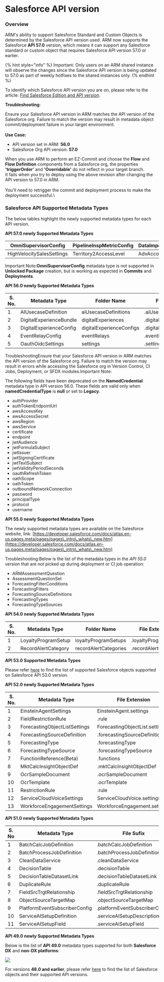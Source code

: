 # Salesforce API version

### Overview <a href="#overview" id="overview"></a>

ARM's ability to support Salesforce Standard and Custom Objects is determined by the Salesforce API version used. ARM now supports the Salesforce **API 57.0** version, which means it can support any Salesforce standard or custom object that requires Salesforce API version 57.0 or earlier. &#x20;

{% hint style="info" %}
Important: Only users on an ARM shared instance will observe the changes since the Salesforce API version is being updated to 57.0 as part of weekly hotfixes to the shared instances only.
{% endhint %}

To identify which Salesforce API version you are on, please refer to the article: [Find Salesforce Edition and API version](https://help.salesforce.com/s/articleView?id=000334996\&type=1).

**Troubleshooting**:

Ensure your Salesforce API version in ARM matches the API version of the Salesforce org. Failure to match the version may result in metadata object commit/deployment failure in your target environment.\
\
**Use Case:**

* API version set in ARM: **56.0**
* Salesforce Org API version: **57.0**

When you use ARM to perform an EZ-Commit and choose the **Flow** and **Flow Definition** components from a Salesforce org, the properties **'triggerOrder'** and **'Overridable'** do not reflect in your target branch.\
It fails when you try to deploy using the above revision after changing the API version to 57.0 in ARM.\
\
You'll need to retrigger the commit and deployment process to make the deployment successful.\


### Salesforce API Supported Metadata Types <a href="#salesforce-api-supported-metadata-types" id="salesforce-api-supported-metadata-types"></a>

The below tables highlight the newly supported metadata types for each API version.&#x20;

**API 57.0 newly Supported Metadata Types**

| OmniSupervisorConfig      | PipelineInspMetricConfig | DataImportManagementSettings |
| ------------------------- | ------------------------ | ---------------------------- |
| HighVelocitySalesSettings | Territory2AccessLevel    | AdvAccountForecastSet        |

Important Note:**OmniSupervisorConfig** metadata type is not supported in **Unlocked Package** creation, but is working as expected in **Commits** and **Deployments**.

**API 56.0 newly Supported Metadata Types**

| **S. No.** | **Metadata Type**       | **Folder Name**          | **File Extension**       |
| ---------- | ----------------------- | ------------------------ | ------------------------ |
| 1          | AIUsecaseDefinition     | aiUsecaseDefinitions     | .aiUsecaseDefinitions    |
| 2          | DigitalExperienceBundle | digitalExperiences       | .digitalExperience       |
| 3          | DigitalExperienceConfig | digitalExperienceConfigs | .digitalExperienceConfig |
| 4          | EventRelayConfig        | eventRelays              | .eventRelay              |
| 5          | OauthOidcSettings       | settings                 | .settings                |

TroubleshootingEnsure that your Salesforce API version in ARM matches the API version of the Salesforce org. Failure to match the version may result in errors while accessing the Salesforce org in Version Control, CI Jobs, Deployment, or SFDX modules.Important Note:

The following fields have been deprecated on the **NamedCredential** metadata type in API version 56.0. These fields are valid only when **namedCredentialType** is **null** or set to **Legacy**.

* authProvider
* authTokenEndpointUrl
* awsAccessKey
* awsAccessSecret
* awsRegion
* awsService
* certificate
* endpoint
* jwtAudience
* jwtFormulaSubject
* jwtIssuer
* jwtSigningCertificate
* jwtTextSubject
* jwtValidityPeriodSeconds
* oauthRefreshToken
* oathScope
* oathToken
* outboundNetworkConnection
* password
* principalType
* protocol
* username

**API 55.0 newly Supported Metadata Types**

The newly supported metadata types are available on the Salesforce website, link: [https://developer.salesforce.com/docs/atlas.en-us.pages.meta/pages/pages\_intro\_whats\_new.htm](https://developer.salesforce.com/docs/atlas.en-us.pages.meta/pages/pages\_intro\_whats\_new.htm)

Troubleshooting:Below is the list of the metadata types in the _API 55.0 version_ that are not picked up during deployment or CI job operation:

* ARMAssessmentQuestion
* AssessmentQuestionSet
* ForecastingFilterConditions
* ForecastingFilters
* ForecastingSourceDefinitions
* ForecastingTypes
* ForecastingTypeSources

**API 54.0 newly Supported Metadata Types**

| S. No. | Metadata Type       | Folder Name           | File Extension       |
| ------ | ------------------- | --------------------- | -------------------- |
| 1      | LoyaltyProgramSetup | loyaltyProgramSetups  | .loyaltyProgramSetup |
| 2      | RecordAlertCategory | recordAlertCategories | .recordAlertCategory |

**API 53.0 Supported Metadata Types**

Please refer [here](https://help.salesforce.com/s/articleView?id=release-notes.rn\_api\_objects.htm\&type=5\&release=234) to find the list of supported Salesforce objects supported on Salesforce API 53.0 version.

**API 52.0 newly Supported Metadata Types**

| S. No. | Metadata Type                 | File Extension                 | Folder Name                  |
| ------ | ----------------------------- | ------------------------------ | ---------------------------- |
| 1      | EinsteinAgentSettings         | EinsteinAgent.settings         | settings                     |
| 2      | FieldRestrictionRule          | .rule                          | fieldRestrictionRules        |
| 3      | ForecastingObjectListSettings | ForecastingObjectList.settings | settings                     |
| 4      | ForecastingSourceDefinition   | .forecastingSourceDefinition   | forecastingSourceDefinitions |
| 5      | ForecastingType               | .forecastingType               | forecastingTypes             |
| 6      | ForecastingTypeSource         | .forecastingTypeSource         | ForecastingTypeSources       |
| 7      | FunctionReference(Beta)       | .functions                     | functions                    |
| 8      | MktCalcInsightObjectDef       | .mktCalcInsightObjectDef       | mktCalcInsightObjectDefs     |
| 9      | OcrSampleDocument             | .ocrSampleDocument             | ocrSampleDocuments           |
| 10     | OcrTemplate                   | .ocrTemplate                   | ocrTemplates                 |
| 11     | RestrictionRule               | .rule                          | restrictionRules             |
| 12     | ServiceCloudVoiceSettings     | ServiceCloudVoice.settings     | settings                     |
| 13     | WorkforceEngagementSettings   | WorkforceEngagement.settings   | settings                     |

**API 51.0 newly  Supported Metadata Types**

| S. No | Metadata Type                 | File Sufix                     | Folder Name                    |
| ----- | ----------------------------- | ------------------------------ | ------------------------------ |
| 1     | BatchCalcJobDefinition        | .batchCalcJobDefinition        | batchCalcJobDefinitions        |
| 2     | BatchProcessJobDefinition     | .batchProcessJobDefinition     | batchProcessJobDefinitions     |
| 3     | CleanDataService              | .cleanDataService              | cleanDataServices              |
| 4     | DecisionTable                 | .decisionTable                 | decisionTables                 |
| 5     | DecisionTableDatasetLink      | .decisionTableDatasetLink      | decisionTableDatasetLinks      |
| 6     | DuplicateRule                 | .duplicateRule                 | duplicateRules                 |
| 7     | FieldSrcTrgtRelationship      | .fieldSrcTrgtRelationship      | fieldSrcTrgtRelationship       |
| 8     | ObjectSourceTargetMap         | .objectSourceTargetMap         | objectSourceTargetMaps         |
| 9     | PlatformEventSubscriberConfig | .platformEventSubscriberConfig | PlatformEventSubscriberConfigs |
| 10    | ServiceAISetupDefinition      | .serviceAISetupDescription     | serviceAISetupDescriptions     |
| 11    | ServiceAISetupField           | .serviceAiSetupField           | serviceAiSetupFields           |

**API 49.0 newly Supported Metadata Types**

Below is the list of **API 49.0** metadata types supported for both **Salesforce DX** and **non-DX platforms**:

![](https://cdn.document360.io/8711f4e7-c040-4616-aac9-d947f87e4619/Images/Documentation/image-317\(1\).png)

For versions **48.0 and earlier**, please refer [here](https://developer.salesforce.com/docs/atlas.en-us.object\_reference.meta/object\_reference/sforce\_api\_objects\_list.htm) to find the list of Salesforce objects and their supported API versions.
